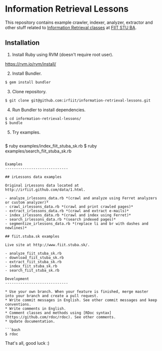 Information Retrieval Lessons
=============================

This repository contains example crawler, indexer, analyzer, extractor and other stuff related to [Information Retrieval classes](http://vi.ikt.ui.sav.sk/) at [FIIT STU BA](http://www.fiit.stuba.sk).

Installation
------------------------------

1. Install Ruby using RVM (doesn't require root user).

  https://rvm.io/rvm/install/

2. Install Bundler.

  ```bash
  $ gem install bundler
  ```

3. Clone repository.

  ```bash
  $ git clone git@github.com:irfiit/information-retrieval-lessons.git
  ```

4. Run Bundler to install dependencies.

  ```bash
  $ cd information-retrieval-lessons/
  $ bundle
  ```

5. Try examples.

   ```bash
  $ ruby examples/index_fiit_stuba_sk.rb
  $ ruby examples/search_fiit_stuba_sk.rb
  ```

Examples
-----------------------------

## irLessons data examples

Original irLessons data located at http://irfiit.github.com/data/1.html.

- analyze_irlessons_data.rb *(crawl and analyze using Ferret analyzers or custom analyzer)*
- crawl_irlessons_data.rb *(crawl and print crawled pages)*
- extract_irlessons_data.rb *(crawl and extract e-mails)*
- index_irlessons_data.rb *(crawl and index using Ferret)*
- search_irlessons_data.rb *(search indexed pages)*
- segmentize_irlessons_data.rb *(replace li and br with dashes and newlines)*

## fiit.stuba.sk examples

Live site at http://www.fiit.stuba.sk/.

- analyze_fiit_stuba_sk.rb
- download_fiit_stuba_sk.rb
- extract_fiit_stuba_sk.rb
- index_fiit_stuba_sk.rb
- search_fiit_stuba_sk.rb

Development
-----------------------------

* Use your own branch. When your feature is finished, merge master into your branch and create a pull request.
* Write commit messages in English. See other commit messages and keep conventions.
* Write comments in English. 
* Comment classes and methods using [RDoc syntax](https://github.com/rdoc/rdoc). See other comments. 
* Update documentation.

  ```bash
  $ rdoc
  ```

That's all, good luck :)